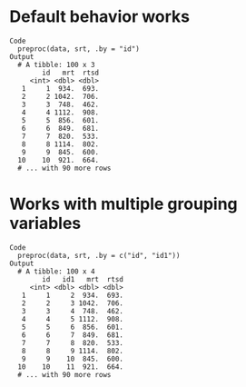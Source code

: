 # Default behavior works

    Code
      preproc(data, srt, .by = "id")
    Output
      # A tibble: 100 x 3
            id   mrt  rtsd
         <int> <dbl> <dbl>
       1     1  934.  693.
       2     2 1042.  706.
       3     3  748.  462.
       4     4 1112.  908.
       5     5  856.  601.
       6     6  849.  681.
       7     7  820.  533.
       8     8 1114.  802.
       9     9  845.  600.
      10    10  921.  664.
      # ... with 90 more rows

# Works with multiple grouping variables

    Code
      preproc(data, srt, .by = c("id", "id1"))
    Output
      # A tibble: 100 x 4
            id   id1   mrt  rtsd
         <int> <dbl> <dbl> <dbl>
       1     1     2  934.  693.
       2     2     3 1042.  706.
       3     3     4  748.  462.
       4     4     5 1112.  908.
       5     5     6  856.  601.
       6     6     7  849.  681.
       7     7     8  820.  533.
       8     8     9 1114.  802.
       9     9    10  845.  600.
      10    10    11  921.  664.
      # ... with 90 more rows


